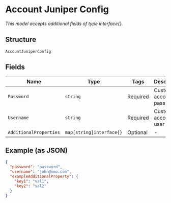 
# Account Juniper Config

*This model accepts additional fields of type interface{}.*

## Structure

`AccountJuniperConfig`

## Fields

| Name | Type | Tags | Description |
|  --- | --- | --- | --- |
| `Password` | `string` | Required | Customer account password |
| `Username` | `string` | Required | Customer account user name |
| `AdditionalProperties` | `map[string]interface{}` | Optional | - |

## Example (as JSON)

```json
{
  "password": "password",
  "username": "john@nmo.com",
  "exampleAdditionalProperty": {
    "key1": "val1",
    "key2": "val2"
  }
}
```

